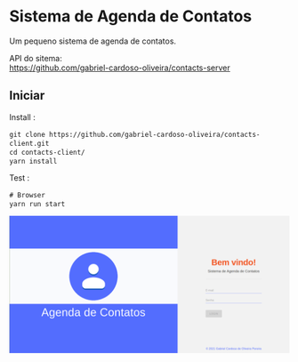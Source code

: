 # Sistema de Agenda de Contatos

Um pequeno sistema de agenda de contatos.

API do sitema:<br />
https://github.com/gabriel-cardoso-oliveira/contacts-server<br />

## Iniciar

Install :

```
git clone https://github.com/gabriel-cardoso-oliveira/contacts-client.git
cd contacts-client/
yarn install
```

Test :

```
# Browser
yarn run start
```

<p align="center">
  <img src="./public/login.png" />
</p>
